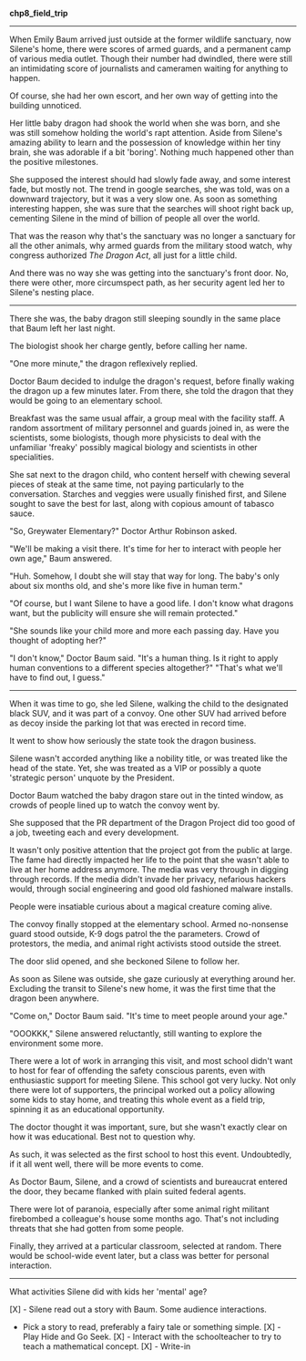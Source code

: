 **chp8_field_trip**

*****

When Emily Baum arrived just outside at the former wildlife sanctuary, now Silene's home, there were scores of armed guards, and a permanent camp of various media outlet. Though their number had dwindled, there were still an intimidating score of journalists and cameramen waiting for anything to happen.

Of course, she had her own escort, and her own way of getting into the building unnoticed.

Her little baby dragon had shook the world when she was born, and she was still somehow holding the world's rapt attention. Aside from Silene's amazing ability to learn and the possession of knowledge within her tiny brain, she was adorable if a bit 'boring'. Nothing much happened other than the positive milestones.

She supposed the interest should had slowly fade away, and some interest fade, but mostly not. The trend in google searches, she was told, was on a downward trajectory, but it was a very slow one. As soon as something interesting happen, she was sure that the searches will shoot right back up, cementing Silene in the mind of billion of people all over the world.

That was the reason why that's the sanctuary was no longer a sanctuary for all the other animals, why armed guards from the military stood watch, why congress authorized *The Dragon Act*, all just for a little child.

And there was no way she was getting into the sanctuary's front door. No, there were other, more circumspect path, as her security agent led her to Silene's nesting place.

*****

There she was, the baby dragon still sleeping soundly in the same place that Baum left her last night.

The biologist shook her charge gently, before calling her name.

"One more minute," the dragon reflexively replied.

Doctor Baum decided to indulge the dragon's request, before finally waking the dragon up a few minutes later. From there, she told the dragon that they would be going to an elementary school.

Breakfast was the same usual affair, a group meal with the facility staff. A random assortment of military personnel and guards joined in, as were the scientists, some biologists, though more physicists to deal with the unfamiliar 'freaky' possibly magical biology and scientists in other specialities.

She sat next to the dragon child, who content herself with chewing several pieces of steak at the same time, not paying particularly to the conversation. Starches and veggies were usually finished first, and Silene sought to save the best for last, along with copious amount of tabasco sauce.

"So, Greywater Elementary?" Doctor Arthur Robinson asked.

"We'll be making a visit there. It's time for her to interact with people her own age," Baum answered.

"Huh. Somehow, I doubt she will stay that way for long. The baby's only about six months old, and she's more like five in human term."

"Of course, but I want Silene to have a good life. I don't know what dragons want, but the publicity will ensure she will remain protected."

"She sounds like your child more and more each passing day. Have you thought of adopting her?"

"I don't know," Doctor Baum said. "It's a human thing. Is it right to apply human conventions to a different species altogether?"
"That's what we'll have to find out, I guess."

*****

When it was time to go, she led Silene, walking the child to the designated black SUV, and it was part of a convoy. One other SUV had arrived before as decoy inside the parking lot that was erected in record time.

It went to show how seriously the state took the dragon business.

Silene wasn't accorded anything like a nobility title, or was treated like the head of the state. Yet, she was treated as a VIP or possibly a quote 'strategic person' unquote by the President.

Doctor Baum watched the baby dragon stare out in the tinted window, as crowds of people lined up to watch the convoy went by.

She supposed that the PR department of the Dragon Project did too good of a job, tweeting each and every development.

It wasn't only positive attention that the project got from the public at large. The fame had directly impacted her life to the point that she wasn't able to live at her home address anymore. The media was very through in digging through records. If the media didn't invade her privacy, nefarious hackers would, through social engineering and good old fashioned malware installs.

People were insatiable curious about a magical creature coming alive.

The convoy finally stopped at the elementary school. Armed no-nonsense guard stood outside, K-9 dogs patrol the the parameters. Crowd of protestors, the media, and animal right activists stood outside the street.

The door slid opened, and she beckoned Silene to follow her.

As soon as Silene was outside, she gaze curiously at everything around her. Excluding the transit to Silene's new home, it was the first time that the dragon been anywhere.

"Come on," Doctor Baum said. "It's time to meet people around your age."

"OOOKKK," Silene answered reluctantly, still wanting to explore the environment some more.

There were a lot of work in arranging this visit, and most school didn't want to host for fear of offending the safety conscious parents, even with enthusiastic support for meeting Silene. This school got very lucky. Not only there were lot of supporters, the principal worked out a policy allowing some kids to stay home, and treating this whole event as a field trip, spinning it as an educational opportunity.

 The doctor thought it was important, sure, but she wasn't exactly clear on how it was educational. Best not to question why.

As such, it was selected as the first school to host this event. Undoubtedly, if it all went well, there will be more events to come.

As Doctor Baum, Silene, and a crowd of scientists and bureaucrat entered the door, they became flanked with plain suited federal agents.

There were lot of paranoia, especially after some animal right militant firebombed a colleague's house some months ago. That's not including threats that she had gotten from some people.

Finally, they arrived at a particular classroom, selected at random. There would be school-wide event later, but a class was better for personal interaction.

*****

What activities Silene did with kids her 'mental' age?

[X] - Silene read out a story with Baum. Some audience interactions.
- Pick a story to read, preferably a fairy tale or something simple.
[X] - Play Hide and Go Seek.
[X] - Interact with the schoolteacher to try to teach a mathematical concept.
[X] - Write-in
